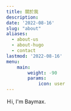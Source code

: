```yaml
---
title: 關於我
description: 
date: '2022-08-16'
slug: "about"
aliases:
  - about-us
  - about-hugo
  - contact
lastmod: '2022-08-16'
menu:
    main: 
        weight: -90
        params:
            icon: user
---
```


Ｈi, I'm Baymax.

